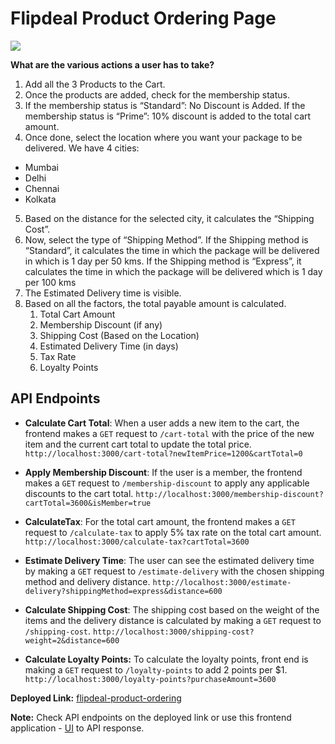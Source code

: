# Flipdeal Product Ordering Page

![](https://metafoliopublic.blob.core.windows.net/submission-images/1718972797825_Screenshot_2024-06-21_at_5.56.18%E2%80%AFPM.png)

**What are the various actions a user has to take?**

1.  Add all the 3 Products to the Cart. 
2.  Once the products are added, check for the membership status.    
3.  If the membership status is “Standard”: No Discount is Added. If the membership status is “Prime”: 10% discount is added to the total cart amount.    
4.  Once done, select the location where you want your package to be delivered. We have 4 cities:   
-   Mumbai   
-   Delhi  
-   Chennai   
-   Kolkata  
5.  Based on the distance for the selected city, it calculates the “Shipping Cost”.  
6.  Now, select the type of “Shipping Method”. If the Shipping method is “Standard”, it calculates the time in which the package will be delivered in which is 1 day per 50 kms. If the Shipping method is “Express”, it calculates the time in which the package will be delivered which is 1 day per 100 kms 
7.  The Estimated Delivery time is visible.    
8.  Based on all the factors, the total payable amount is calculated.   
    1.  Total Cart Amount      
    2.  Membership Discount (if any)    
    3.  Shipping Cost (Based on the Location)     
    4.  Estimated Delivery Time (in days)    
    5.  Tax Rate      
    6.  Loyalty Points


## API Endpoints

-   **Calculate Cart Total**: When a user adds a new item to the cart, the frontend makes a `GET` request to `/cart-total` with the price of the new item and the current cart total to update the total price. `http://localhost:3000/cart-total?newItemPrice=1200&cartTotal=0`
    
-   **Apply Membership Discount**: If the user is a member, the frontend makes a `GET` request to `/membership-discount` to apply any applicable discounts to the cart total. `http://localhost:3000/membership-discount?cartTotal=3600&isMember=true`
    
-   **CalculateTax**: For the total cart amount, the frontend makes a `GET` request to `/calculate-tax` to apply 5% tax rate on the total cart amount. `http://localhost:3000/calculate-tax?cartTotal=3600`
    
-   **Estimate Delivery Time**: The user can see the estimated delivery time by making a `GET` request to `/estimate-delivery` with the chosen shipping method and delivery distance. `http://localhost:3000/estimate-delivery?shippingMethod=express&distance=600`  
    
-   **Calculate Shipping Cost**: The shipping cost based on the weight of the items and the delivery distance is calculated by making a `GET` request to `/shipping-cost`. `http://localhost:3000/shipping-cost?weight=2&distance=600`
    
-   **Calculate Loyalty Points:** To calculate the loyalty points, front end is making a `GET` request to `/loyalty-points` to add 2 points per $1. ` http://localhost:3000/loyalty-points?purchaseAmount=3600`

  **Deployed Link:**  [flipdeal-product-ordering](https://flipdeal-product-ordering.vercel.app)
  
  **Note:** Check API endpoints on the deployed link or use this frontend application - [UI](https://bd1-1.vercel.app/) to API response.
